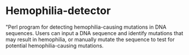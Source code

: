 # Hemophilia-detector
"Perl program for detecting hemophilia-causing mutations in DNA sequences. Users can input a DNA sequence and identify mutations that may result in hemophilia, or manually mutate the sequence to test for potential hemophilia-causing mutations.
